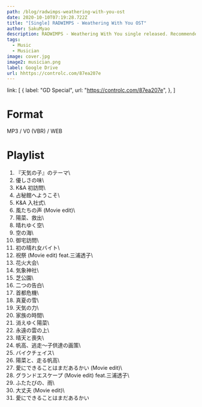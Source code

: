```yaml
---
path: /blog/radwimps-weathering-with-you-ost
date: 2020-10-10T07:19:28.722Z
title: "[Single] RADWIMPS - Weathering With You OST"
author: SakuMyao
description: RADWIMPS - Weathering With You single released. Recommended Music!
tags:
  - Music
  - Musician
image: cover.jpg
image2: musician.png
label: Google Drive
url: hhttps://controlc.com/87ea207e
---
```

link:
  [
    {
      label: "GD Special",
      url: "https://controlc.com/87ea207e",
    },
  ]
# Format

MP3 / V0 (VBR) / WEB

# Playlist

01. 『天気の子』のテーマ\
02. 優しさの味\
03. K&A 初訪問\
04. 占秘館へようこそ\
05. K&A 入社式\
06. 風たちの声 (Movie edit)\
07. 陽菜、救出\
08. 晴れゆく空\
09. 空の海\
10. 御宅訪問\
11. 初の晴れ女バイト\
12. 祝祭 (Movie edit) feat.三浦透子\
13. 花火大会\
14. 気象神社\
15. 芝公園\
16. 二つの告白\
17. 首都危機\
18. 真夏の雪\
19. 天気の力\
20. 家族の時間\
21. 消えゆく陽菜\
22. 永遠の雲の上\
23. 晴天と喪失\
24. 帆高、逃走～子供達の画策\
25. バイクチェイス\
26. 陽菜と、走る帆高\
27. 愛にできることはまだあるかい (Movie edit)\
28. グランドエスケープ (Movie edit) feat.三浦透子\
29. ふたたびの、雨\
30. 大丈夫 (Movie edit)\
31. 愛にできることはまだあるかい
